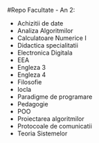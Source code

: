 #Repo Facultate - An 2:
- Achizitii de date
- Analiza Algoritmilor
- Calculatoare Numerice I
- Didactica specialitatii
- Electronica Digitala
- EEA
- Engleza 3
- Engleza 4
- Filosofie
- Iocla
- Paradigme de programare
- Pedagogie
- POO
- Proiectarea algoritmilor
- Protocoale de comunicatii
- Teoria Sistemelor
